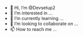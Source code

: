 - 👋 Hi, I’m @Devsetup2
- 👀 I’m interested in ...
- 🌱 I’m currently learning ...
- 💞️ I’m looking to collaborate on ...
- 📫 How to reach me ...

<!---
SetupList Github Lists Projects and Free NFT Lists.
--->
